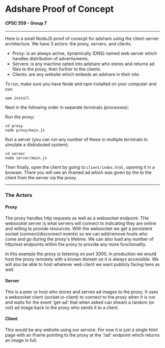 # Adshare Proof of Concept
#### CPSC 559 - Group 7
___

Here is a small NodeJS proof of conecpt for adshare using the client-server architecture. We have 3 actors: the proxy, servers, and clients.

- Proxy: is an always active, dynamically (DNS) named web server which handles distribution of advertisments.
- Servers: is any machine opted into adshare who stores and returns ad files to the proxy, then further to the clients.
- Clients: are any website which embeds an adshare in their site.

To run, make sure you have Node and npm installed on your computer and run:
```
npm install
```
Next in the following order in separate terminals (processes):

Run the proxy:
```
cd proxy
node proxy/main.js
```

Run a server (you can run any number of these in multiple terminals to simulate a distrubuted system):
```
cd server
node server/main.js
```

Then finally, open the client by going to `client/index.html`, opening it in a browser. There you will see an iframed ad which was given by the to the client from the server via the proxy.

___

### The Actors

#### Proxy
The proxy handles http requests as well as a websocket endpoint. THe websocket server is what servers will connect to indicating they are online and willing to provide resources. With the websocket we get a persistent socket (connect/disconnect events) so we can add/remove hosts who come and go during the proxy's lifetime. We can also load any number of http/rest endpoints within the proxy to provide any more functionality.

In this example the proxy is listening on port 3000. In production we would host the proxy remotely with a known domain so it is always accessible. We will also be able to host whatever web client we want publicly facing here as well.

#### Server
This is a peer or host who stores and serves ad images to the proxy. It uses a websocket client (socket.io-client) to connect to the proxy when it is run and waits for the event 'get-ad' that when asked can stream a random (or not) ad image back to the proxy who sends it to a client.

#### Client
This would be any website using our service. For now it is just a single html page with an iframe pointing to the proxy at the '/ad' endpoint which returns an image in full.